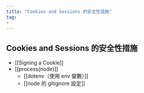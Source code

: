 ```yaml
---
title: "Cookies and Sessions 的安全性措施"
tag: 
- 
---
```

## Cookies and Sessions 的安全性措施
- [[Signing a Cookie]]
- [[process(node)]]
	- [[dotenv（使用 env 變數）]]
	- [[node 的 gitignore 設定]]
